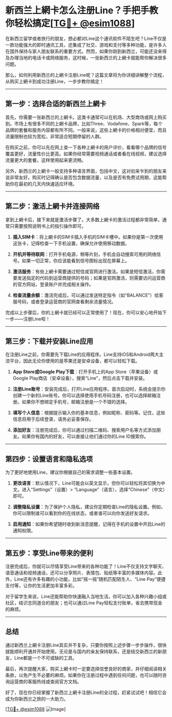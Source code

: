 # 新西兰上網卡怎么注册Line？手把手教你轻松搞定[[TG💪+ @esim1088](https://t.me/s/esim1088)]

在新西兰留学或者旅行的朋友，想必都对Line这个通讯软件不陌生吧？Line不仅是一款功能强大的即时通讯工具，还集成了社交、游戏和支付等多种功能，是许多人在国外保持与家人朋友联系的重要方式。然而，如果你刚到新西兰，可能还没来得及办理当地的电话卡或网络服务，这时候，一张新西兰的上網卡就能帮你解决很多问题。

那么，如何利用新西兰的上網卡注册Line呢？这篇文章将为你详细讲解整个流程，从购买上網卡到成功注册Line，一步步教你搞定！

---

## 第一步：选择合适的新西兰上網卡

首先，你需要一张新西兰的上網卡。这类卡通常可以在机场、大型商场或网上购买到。市场上有很多不同的上網卡品牌，比如Three、Vodafone、Spark等，每个品牌的套餐和服务内容都有所不同。一般来说，这些上網卡的价格相对便宜，而且流量限制也较为宽松，非常适合短期停留的人群。

在购买之前，你可以先在网上查一下各种上網卡的用户评价，看看哪个品牌的信号覆盖更好，流量性价比更高。如果你经常需要视频通话或者看在线视频，建议选择流量更大的套餐，这样使用起来更流畅。

另外，新西兰的上網卡一般支持多种语言界面，包括中文，这对初来乍到的朋友来说非常友好。购买时记得确认是否包含数据流量，以及是否有免费试用期，这能帮助你在最初的几天内快速适应环境。

---

## 第二步：激活上網卡并连接网络

拿到上網卡后，接下来就是激活步骤了。大多数上網卡的激活过程都非常简单，通常只需要按照说明书上的指引操作即可。

1. **插入SIM卡**：将上網卡的SIM卡插入手机的SIM卡槽中。如果你是第一次使用这张卡，记得检查一下手机设置，确保允许使用移动数据。
   
2. **开机并等待联网**：打开手机电源，稍等片刻，手机会自动搜索可用的网络信号。如果一切正常，你应该能看到信号图标出现在屏幕上。

3. **激活服务**：有些上網卡需要通过短信或官网进行激活。如果是短信激活，你需要发送指定的代码到运营商提供的号码；如果是官网激活，则需要访问运营商的官方网站，登录账户并完成相关操作。

4. **检查流量余额**：激活完成后，可以通过发送特定指令（如“BALANCE”）给客服号码，或者登录运营商的官网查看剩余流量情况。

完成以上步骤后，你的上網卡就已经可以正常使用了！现在，你可以安心地开始下一步——注册Line啦！

---

## 第三步：下载并安装Line应用

在注册Line之前，你需要先下载Line的应用程序。Line支持iOS和Android两大主流平台，因此无论你使用的是苹果还是安卓设备，都可以轻松下载。

1. **App Store或Google Play下载**：打开手机上的App Store（苹果设备）或Google Play商店（安卓设备），搜索“Line”，然后点击下载并安装。

2. **注册Line账号**：安装完成后，打开Line应用程序。首次启动时，系统会提示你创建一个新的Line账号。你可以选择使用手机号码注册，也可以选择邮箱注册。如果你不想绑定手机号，邮箱注册是一个不错的选择。

3. **填写个人信息**：根据提示输入你的基本信息，例如昵称、密码等。记住，这些信息将用于后续登录，请务必妥善保存。

4. **添加好友**：注册完成后，你可以通过扫描二维码、搜索用户名等方式添加朋友。如果你有国内的好友，可以直接让他们通过你的Line ID搜索你。

---

## 第四步：设置语言和隐私选项

为了更好地使用Line，建议你根据自己的需求调整一些基本设置。

1. **更改语言**：默认情况下，Line可能会以英文显示，但你可以轻松将其切换为中文。进入“Settings”（设置）> “Language”（语言），选择“Chinese”（中文）即可。

2. **调整隐私设置**：为了保护个人隐私，建议你定期检查Line的隐私设置。例如，你可以限制谁可以看到你的在线状态，或者谁可以向你发送好友请求。

3. **启用通知**：如果你希望随时收到新消息提醒，记得在手机的设置中开启Line的通知权限。

---

## 第五步：享受Line带来的便利

注册完成后，你就可以尽情享受Line带来的各种功能了！Line不仅支持文字聊天、语音通话和视频通话，还可以分享照片、表情包、贴纸等丰富的多媒体内容。此外，Line还有许多有趣的小功能，比如“摇一摇”随机匹配陌生人、“Line Pay”便捷支付等，让你的生活更加丰富多彩。

对于留学生来说，Line还能帮助你快速融入当地生活。你可以加入各种兴趣小组或社区，结识志同道合的朋友；也可以通过Line Pay轻松支付账单，省去携带现金的麻烦。

---

## 总结

通过新西兰上網卡注册Line其实并不复杂，只要你按照上述步骤一步步操作，很快就能顺利开通并开始使用。无论是与国内的亲友保持联系，还是结交新西兰的新朋友，Line都是一个不可或缺的工具。

最后，再次提醒大家，购买上網卡时一定要选择信誉良好的商家，并仔细阅读相关条款，以免产生不必要的麻烦。如果你在注册过程中遇到任何问题，也可以随时咨询运营商的客服热线或查阅官方文档。

好了，现在你已经掌握了新西兰上網卡注册Line的全过程，赶紧试试吧！相信它会成为你新西兰之旅的一大助力。

[[TG💪+ @esim1088](https://t.me/s/esim1088) ![Image](https://i.postimg.cc/4NQfJmqS/Snipaste-2025-05-13-00-14-12.png)]